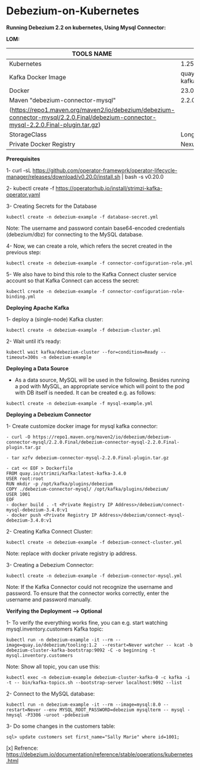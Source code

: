 # Debezium-on-Kubernetes
**Running Debezium 2.2 on kubernetes, Using Mysql Connector:**

**LOM:**

|TOOLS NAME | Version|
|-----------|--------|
|Kubernetes |1.25.5  |
|Kafka Docker Image |quay.io/strimzi/kafka:latest-kafka-3.4.0 |
|Docker |23.0.5  |
|Maven "debezium-connector-mysql" |2.2.0  |
(https://repo1.maven.org/maven2/io/debezium/debezium-connector-mysql/2.2.0.Final/debezium-connector-mysql-2.2.0.Final-plugin.tar.gz) |
|StorageClass |Longhorn |
|Private Docker Registry |NexusOSS or Harbor |

**Prerequisites**

1- curl -sL https://github.com/operator-framework/operator-lifecycle-manager/releases/download/v0.20.0/install.sh | bash -s v0.20.0

2- kubectl create -f https://operatorhub.io/install/strimzi-kafka-operator.yaml

3- Creating Secrets for the Database
```
kubectl create -n debezium-example -f database-secret.yml
```
Note: The username and password contain base64-encoded credentials (debezium/dbz) for connecting to the MySQL database.

4- Now, we can create a role, which refers the secret created in the previous step:
```
kubectl create -n debezium-example -f connector-configuration-role.yml
```
5- We also have to bind this role to the Kafka Connect cluster service account so that Kafka Connect can access the secret:
```
kubectl create -n debezium-example -f connector-configuration-role-binding.yml
```

**Deploying Apache Kafka**

1- deploy a (single-node) Kafka cluster:
```
kubectl create -n debezium-example -f debezium-cluster.yml
```
2- Wait until it’s ready:
```
kubectl wait kafka/debezium-cluster --for=condition=Ready --timeout=300s -n debezium-example
```
**Deploying a Data Source**

- As a data source, MySQL will be used in the following. Besides running a pod with MySQL, an appropriate service which will point to the pod with DB itself is needed. It can be created e.g. as follows:

```
kubectl create -n debezium-example -f mysql-example.yml
```
**Deploying a Debezium Connector**

1- Create customize docker image for mysql kafka connector:
```
- curl -O https://repo1.maven.org/maven2/io/debezium/debezium-connector-mysql/2.2.0.Final/debezium-connector-mysql-2.2.0.Final-plugin.tar.gz

- tar xzfv debezium-connector-mysql-2.2.0.Final-plugin.tar.gz

- cat << EOF > Dockerfile 
FROM quay.io/strimzi/kafka:latest-kafka-3.4.0
USER root:root
RUN mkdir -p /opt/kafka/plugins/debezium
COPY ./debezium-connector-mysql/ /opt/kafka/plugins/debezium/
USER 1001
EOF
- docker build . -t <Private Registry IP Address>/debezium/connect-mysql-debezium-3.4.0:v1
- docker push <Private Registry IP Address>/debezium/connect-mysql-debezium-3.4.0:v1
```
2- Creating Kafka Connect Cluster:
```
kubectl create -n debezium-example -f debezium-connect-cluster.yml
```
Note: <Private Registry IP Address> replace with docker private registry ip address.

3- Creating a Debezium Connector:
```
kubectl create -n debezium-example -f debezium-connector-mysql.yml
```
Note: If the Kafka Connector could not recognize the username and password. To ensure that the connector works correctly, enter the username and password manually.

**Verifying the Deployment --> Optional**

1- To verify the everything works fine, you can e.g. start watching mysql.inventory.customers Kafka topic:
```
kubectl run -n debezium-example -it --rm --image=quay.io/debezium/tooling:1.2  --restart=Never watcher -- kcat -b debezium-cluster-kafka-bootstrap:9092 -C -o beginning -t mysql.inventory.customers
```

Note: Show all topic, you can use this:
```
kubectl exec -n debezium-example debezium-cluster-kafka-0 -c kafka -i -t -- bin/kafka-topics.sh --bootstrap-server localhost:9092 --list
```
2- Connect to the MySQL database:
```
kubectl run -n debezium-example -it --rm --image=mysql:8.0 --restart=Never --env MYSQL_ROOT_PASSWORD=debezium mysqlterm -- mysql -hmysql -P3306 -uroot -pdebezium
```
3- Do some changes in the customers table:
```
sql> update customers set first_name="Sally Marie" where id=1001;
```

  
  
  
[x] Refrence: https://debezium.io/documentation/reference/stable/operations/kubernetes.html
